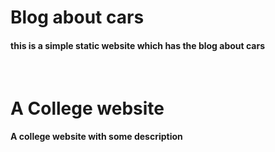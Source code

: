# Blog about cars

#### this is a simple static website which has the blog about cars

<br>

# A College website

#### A college website with some description
